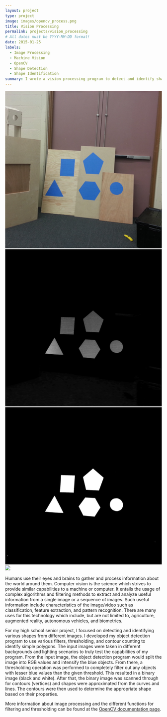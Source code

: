 ```yaml
---
layout: project
type: project
image: images/opencv_process.png
title: Vision Processing
permalink: projects/vision_processing
# All dates must be YYYY-MM-DD format!
date: 2015-01-25
labels:
  - Image Processing
  - Machine Vision
  - OpenCV
  - Shape Detection
  - Shape Identification
summary: I wrote a vision processing program to detect and identify shapes for my high school senior project.
---
```


<div class="ui small rounded images">
  <img class="ui image" src="../images/opencv_raw.png">
  <img class="ui image" src="../images/opencv_blue.png">
  <img class="ui image" src="../images/opencv_thresh.png">
  <img class="ui image" src="../images/opencv_process.png">
</div>

Humans use their eyes and brains to gather and process information about the world around them. Computer vision is the science which strives to provide similar capabilities to a machine or computer. It entails the usage of complex algorithms and filtering methods to extract and analyze useful information from a single image or a sequence of images. Such useful information include characteristics of the image/video such as classification, feature extraction, and pattern recognition. There are many uses for this technology which include, but are not limited to, agriculture, augmented reality, autonomous vehicles, and biometrics.

For my high school senior project, I focused on detecting and identifying various shapes from different images. I developed my object detection program to use various filters, thresholding, and contour counting to identify simple polygons. The input images were taken in different backgrounds and lighting scenarios to truly test the capabilities of my program. From the input image, the object detection program would split the image into RGB values and intensify the blue objects. From there, a thresholding operation was performed to completely filter out any objects with lesser blue values than the given threshold. This resulted in a binary image (black and white). After that, the binary image was scanned through for contours (vertices) and shapes were approximated from the curves and lines. The contours were then used to determine the appropriate shape based on their properties.

More information about image processing and the different functions for filtering and thresholding can be found at the [OpenCV documentation page](https://docs.opencv.org/2.4/modules/refman.html).
